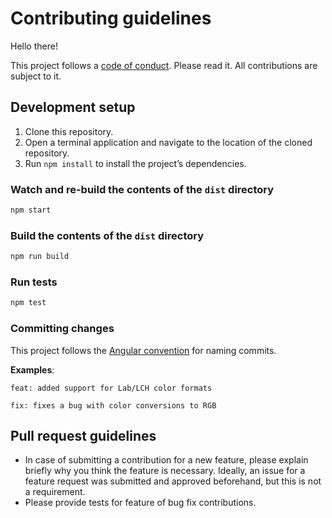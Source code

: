 # Contributing guidelines

Hello there!

This project follows a [code of conduct](https://github.com/kleinfreund/vue-accessible-color-picker/blob/main/CODE_OF_CONDUCT.md). Please read it. All contributions are subject to it.

## Development setup

1. Clone this repository.
2. Open a terminal application and navigate to the location of the cloned repository.
3. Run `npm install` to install the project’s dependencies.

### Watch and re-build the contents of the `dist` directory

```sh
npm start
```

### Build the contents of the `dist` directory

```sh
npm run build
```

### Run tests

```sh
npm test
```

### Committing changes

This project follows the [Angular convention](https://github.com/conventional-changelog/conventional-changelog/tree/master/packages/conventional-changelog-angular) for naming commits.

**Examples**:

```
feat: added support for Lab/LCH color formats
```

```
fix: fixes a bug with color conversions to RGB
```

## Pull request guidelines

- In case of submitting a contribution for a new feature, please explain briefly why you think the feature is necessary. Ideally, an issue for a feature request was submitted and approved beforehand, but this is not a requirement.
- Please provide tests for feature of bug fix contributions.
